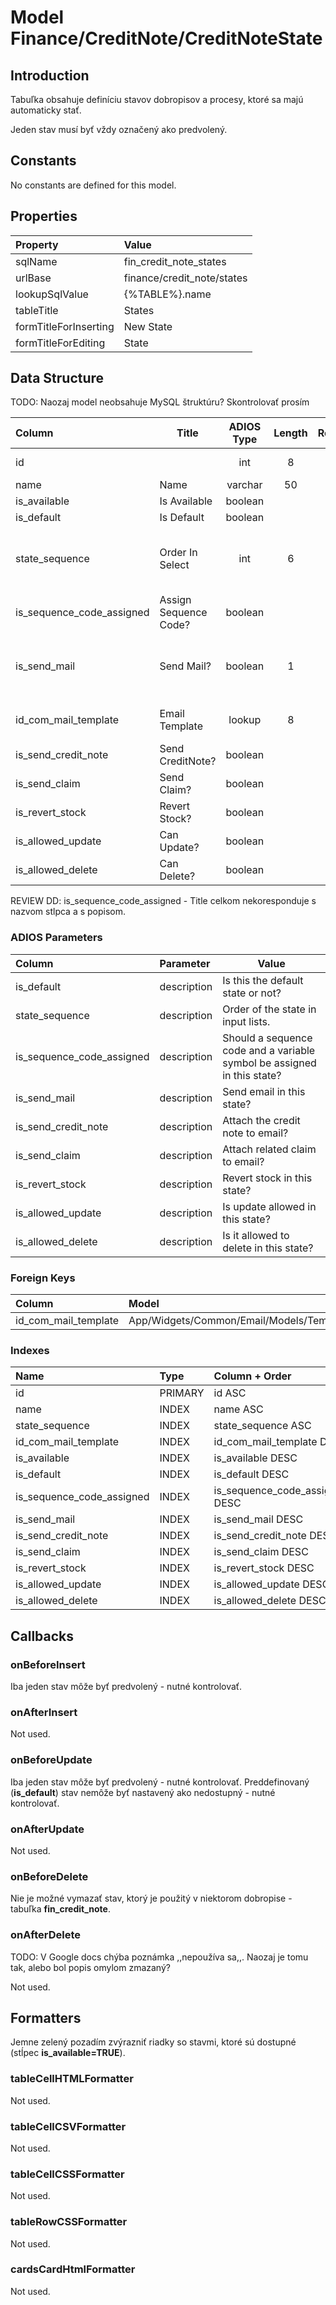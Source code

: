 # Model Finance/CreditNote/CreditNoteState

## Introduction

Tabuľka obsahuje definíciu stavov dobropisov a procesy, ktoré sa majú automaticky stať.

Jeden stav musí byť vždy označený ako predvolený.

## Constants

No constants are defined for this model.

## Properties

| Property              | Value                      |
| :-------------------- | :------------------------- |
| sqlName               | fin_credit_note_states     |
| urlBase               | finance/credit_note/states |
| lookupSqlValue        | {%TABLE%}.name             |
| tableTitle            | States                     |
| formTitleForInserting | New State                  |
| formTitleForEditing   | State                      |

## Data Structure

TODO: Naozaj model neobsahuje MySQL štruktúru? Skontrolovať prosím

| Column                    | Title                 | ADIOS Type | Length | Required | Notes                                |
| :------------------------ | --------------------- | :--------: | :----: | :------: | :----------------------------------- |
| id                        |                       |    int     |   8    |   TRUE   | Unique record ID                     |
| name                      | Name                  |  varchar   |   50   |   TRUE   |                                      |
| is_available              | Is Available          |  boolean   |        |   TRUE   |                                      |
| is_default                | Is Default            |  boolean   |        |   TRUE   |                                      |
| state_sequence            | Order In Select       |    int     |   6    |  FALSE   | Poradové číslo stavu v select boxoch |
| is_sequence_code_assigned | Assign Sequence Code? |  boolean   |        |   TRUE   |                                      |
| is_send_mail              | Send Mail?            |  boolean   |   1    |  FALSE   | Má sa poslať mail o zmene stavu?     |
| id_com_mail_template      | Email Template        |   lookup   |   8    |  FALSE   | ID šablóny mailu                     |
| is_send_credit_note       | Send CreditNote?      |  boolean   |        |  FALSE   |                                      |
| is_send_claim             | Send Claim?           |  boolean   |        |  FALSE   |                                      |
| is_revert_stock           | Revert Stock?         |  boolean   |        |  FALSE   |                                      |
| is_allowed_update         | Can Update?           |  boolean   |        |   TRUE   |                                      |
| is_allowed_delete         | Can Delete?           |  boolean   |        |   TRUE   |                                      |

REVIEW DD: is_sequence_code_assigned - Title celkom nekoresponduje s nazvom stlpca a s popisom.

### ADIOS Parameters

| Column                    | Parameter   | Value                                                                   |
| :------------------------ | :---------- | ----------------------------------------------------------------------- |
| is_default                | description | Is this the default state or not?                                       |
| state_sequence            | description | Order of the state in input lists.                                      |
| is_sequence_code_assigned | description | Should a sequence code and a variable symbol be assigned in this state? |
| is_send_mail              | description | Send email in this state?                                               |
| is_send_credit_note       | description | Attach the credit note to email?                                        |
| is_send_claim             | description | Attach related claim to email?                                          |
| is_revert_stock           | description | Revert stock in this state?                                             |
| is_allowed_update         | description | Is update allowed in this state?                                        |
| is_allowed_delete         | description | Is it allowed to delete in this state?                                  |

### Foreign Keys

| Column               | Model                                    | Relation | OnUpdate | OnDelete |
| :------------------- | :--------------------------------------- | :------: | -------- | -------- |
| id_com_mail_template | App/Widgets/Common/Email/Models/Template |   1:N    | Cascade  | Restrict |

### Indexes

| Name                      | Type    | Column + Order                 |
| :------------------------ | :------ | :----------------------------- |
| id                        | PRIMARY | id ASC                         |
| name                      | INDEX   | name ASC                       |
| state_sequence            | INDEX   | state_sequence ASC             |
| id_com_mail_template      | INDEX   | id_com_mail_template DESC      |
| is_available              | INDEX   | is_available DESC              |
| is_default                | INDEX   | is_default DESC                |
| is_sequence_code_assigned | INDEX   | is_sequence_code_assigned DESC |
| is_send_mail              | INDEX   | is_send_mail DESC              |
| is_send_credit_note       | INDEX   | is_send_credit_note DESC       |
| is_send_claim             | INDEX   | is_send_claim DESC             |
| is_revert_stock           | INDEX   | is_revert_stock DESC           |
| is_allowed_update         | INDEX   | is_allowed_update DESC         |
| is_allowed_delete         | INDEX   | is_allowed_delete DESC         |

## Callbacks

### onBeforeInsert

Iba jeden stav môže byť predvolený - nutné kontrolovať.

### onAfterInsert

Not used.

### onBeforeUpdate

Iba jeden stav môže byť predvolený - nutné kontrolovať.
Preddefinovaný (**is_default**) stav nemôže byť nastavený ako nedostupný - nutné kontrolovať.

### onAfterUpdate

Not used.

### onBeforeDelete

Nie je možné vymazať stav, ktorý je použitý v niektorom dobropise - tabuľka **fin_credit_note**.

### onAfterDelete

TODO: V Google docs chýba poznámka ,,nepoužíva sa,,. Naozaj je tomu tak, alebo bol popis omylom zmazaný?

Not used.

## Formatters

Jemne zelený pozadím zvýrazniť riadky so stavmi, ktoré sú dostupné (stĺpec **is_available=TRUE**).

### tableCellHTMLFormatter

Not used.

### tableCellCSVFormatter

Not used.

### tableCellCSSFormatter

Not used.

### tableRowCSSFormatter

Not used.

### cardsCardHtmlFormatter

Not used.
